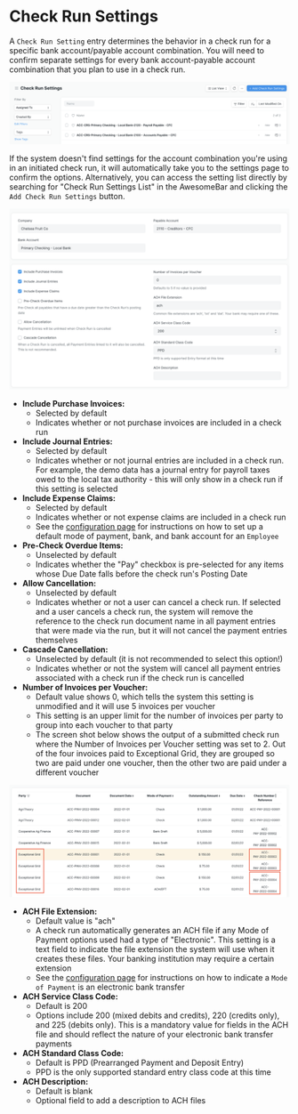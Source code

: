 # Check Run Settings

A `Check Run Setting` entry determines the behavior in a check run for a specific bank account/payable account combination. You will need to confirm separate settings for every bank account-payable account combination that you plan to use in a check run.

![Screen shot of the Check Run Settings listview with two entries - one for the Local Bank and Payroll Payable combination and the other for the Local Bank and Accounts Payable combination.](./assets/SettingsList.png)

If the system doesn't find settings for the account combination you're using in an initiated check run, it will automatically take you to the settings page to confirm the options. Alternatively, you can access the setting list directly by searching for "Check Run Settings List" in the AwesomeBar and clicking the `Add Check Run Settings` button.

![Screen shot showing the default settings for one Bank Account and Payable Account combination. A description of each setting and its default value is listed below.](./assets/SettingsDefaultScreen.png)

- **Include Purchase Invoices:**
    - Selected by default
    - Indicates whether or not purchase invoices are included in a check run
- **Include Journal Entries:**
    - Selected by default
    - Indicates whether or not journal entries are included in a check run. For example, the demo data has a journal entry for payroll taxes owed to the local tax authority - this will only show in a check run if this setting is selected
- **Include Expense Claims:**
    - Selected by default
    - Indicates whether or not expense claims are included in a check run
    - See the [configuration page](./configuration.md) for instructions on how to set up a default mode of payment, bank, and bank account for an `Employee`
- **Pre-Check Overdue Items:**
    - Unselected by default
    - Indicates whether the "Pay" checkbox is pre-selected for any items whose Due Date falls before the check run's Posting Date
- **Allow Cancellation:**
    - Unselected by default
    - Indicates whether or not a user can cancel a check run. If selected and a user cancels a check run, the system will remove the reference to the check run document name in all payment entries that were made via the run, but it will not cancel the payment entries themselves
- **Cascade Cancellation:**
    - Unselected by default (it is not recommended to select this option!)
    - Indicates whether or not the system will cancel all payment entries associated with a check run if the check run is cancelled
- **Number of Invoices per Voucher:**
    - Default value shows 0, which tells the system this setting is unmodified and it will use 5 invoices per voucher
    - This setting is an upper limit for the number of invoices per party to group into each voucher to that party
    - The screen shot below shows the output of a submitted check run where the Number of Invoices per Voucher setting was set to 2. Out of the four invoices paid to Exceptional Grid, they are grouped so two are paid under one voucher, then the other two are paid under a different voucher

![Check run output table showing a row for eight invoices paid (two for AgriTheory, two for Cooperative Ag Finance, and four for Exception Grid). The first two Exceptional Grid invoices have Check Reference Number ACC-PAY-2022-00003 and the next set of two invoices have Check Reference Number ACC-PAY-2022-00004. They were split into different vouchers because the setting limited two invoices per voucher.](./assets/VoucherGroup.png)

- **ACH File Extension:**
    - Default value is "ach"
    - A check run automatically generates an ACH file if any Mode of Payment options used had a type of "Electronic". This setting is a text field to indicate the file extension the system will use when it creates these files. Your banking institution may require a certain extension
    - See the [configuration page](./configuration.md) for instructions on how to indicate a `Mode of Payment` is an electronic bank transfer
- **ACH Service Class Code:**
    - Default is 200
    - Options include 200 (mixed debits and credits), 220 (credits only), and 225 (debits only). This is a mandatory value for fields in the ACH file and should reflect the nature of your electronic bank transfer payments
- **ACH Standard Class Code:**
    - Default is PPD (Prearranged Payment and Deposit Entry)
    - PPD is the only supported standard entry class code at this time
- **ACH Description:**
    - Default is blank
    - Optional field to add a description to ACH files
